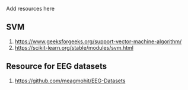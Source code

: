 Add resources here

## SVM 
1. https://www.geeksforgeeks.org/support-vector-machine-algorithm/
2. https://scikit-learn.org/stable/modules/svm.html


## Resource for EEG datasets
1. https://github.com/meagmohit/EEG-Datasets 
